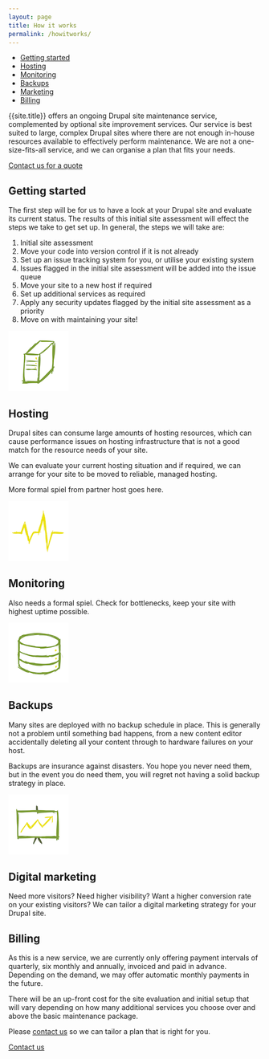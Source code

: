 ```yaml
---
layout: page
title: How it works
permalink: /howitworks/
---
```


<ul class="menu">
	<li><a href="#start">Getting started</a></li>
	<li><a href="#hosting">Hosting</a></li>
	<li><a href="#monitoring">Monitoring</a></li>
	<li><a href="#backups">Backups</a></li>
	<li><a href="#marketing">Marketing</a></li>
	<li><a href="#billing">Billing</a></li>
</ul>

{{site.title}} offers an ongoing Drupal site maintenance service, complemented by optional site improvement services. Our service is best suited to large, complex Drupal sites where there are not enough in-house resources available to effectively perform maintenance. We are not a one-size-fits-all service, and we can organise a plan that fits your needs.

<div class="ctawrapper"><a class="ctabutton" href="/contact">Contact us for a quote</a></div>


<a name="start"></a>

<h2 class="howitworkstitle">Getting started</h2>

The first step will be for us to have a look at your Drupal site and evaluate its current status. The results of this initial site assessment will effect the steps we take to get set up. In general, the steps we will take are:

<ol>
	<li>Initial site assessment</li>
	<li>Move your code into version control if it is not already</li>
	<li>Set up an issue tracking system for you, or utilise your existing system</li>
	<li>Issues flagged in the initial site assessment will be added into the issue queue</li>
	<li>Move your site to a new host if required</li>
	<li>Set up additional services as required</li>
	<li>Apply any security updates flagged by the initial site assessment as a priority</li>
	<li>Move on with maintaining your site!</li>
</ol>

<a name="hosting"></a>
<img src="/hosting.png" class="howitworksicon">

<h2 class="howitworkstitle">Hosting</h2>

Drupal sites can consume large amounts of hosting resources, which can cause performance issues on hosting infrastructure that is not a good match for the resource needs of your site.

We can evaluate your current hosting situation and if required, we can arrange for your site to be moved to reliable, managed hosting.

More formal spiel from partner host goes here.

<a name="monitoring"></a>
<img src="/monitoring.png" class="howitworksicon">

<h2 class="howitworkstitle">Monitoring</h2>

Also needs a formal spiel. Check for bottlenecks, keep your site with highest uptime possible.

<a name="backups"></a>
<img src="/database.png" class="howitworksicon">

<h2 class="howitworkstitle">Backups</h2>

Many sites are deployed with no backup schedule in place. This is generally not a problem until something bad happens, from a new content editor accidentally deleting all your content through to hardware failures on your host.

Backups are insurance against disasters. You hope you never need them, but in the event you do need them, you will regret not having a solid backup strategy in place.

<a name="marketing"></a>
<img src="/marketing.png" class="howitworksicon">

<h2 class="howitworkstitle">Digital marketing</h2>

Need more visitors? Need higher visibility? Want a higher conversion rate on your existing visitors? We can tailor a digital marketing strategy for your Drupal site.

<a name="billing"></a>

<h2 class="howitworkstitle">Billing</h2>

As this is a new service, we are currently only offering payment intervals of quarterly, six monthly and annually, invoiced and paid in advance. Depending on the demand, we may offer automatic monthly payments in the future.

There will be an up-front cost for the site evaluation and initial setup that will vary depending on how many additional services you choose over and above the basic maintenance package.

Please <a href="/contact">contact us</a> so we can tailor a plan that is right for you.

<div class="ctawrapper"><a class="ctabutton" href="/contact">Contact us</a></div>